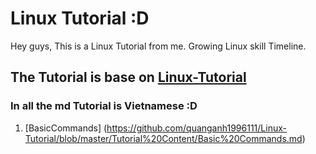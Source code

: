 # Linux Tutorial :D
Hey guys, This is a Linux Tutorial from me. Growing Linux skill Timeline.

## The Tutorial is base on [Linux-Tutorial](https://github.com/niemdinhtrong/Linux-Tutorial)

### In all the md Tutorial is Vietnamese :D

1. [BasicCommands] (https://github.com/quanganh1996111/Linux-Tutorial/blob/master/Tutorial%20Content/Basic%20Commands.md)